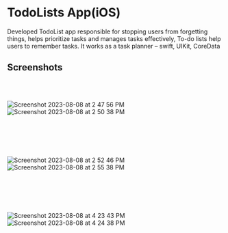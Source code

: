 # TodoLists App(iOS)

Developed TodoList app responsible for stopping users from forgetting things, helps prioritize tasks and manages tasks effectively, To-do 
lists help users to remember tasks. It works as a task planner – swift, UIKit, CoreData 

## Screenshots
<br/>
<br/>

![Screenshot 2023-08-08 at 2 47 56 PM](https://github.com/faizanpro77/TodoLists/assets/83450298/989d2589-905e-44e2-a3ca-749bf3ac86c6)
&nbsp;&nbsp;&nbsp;&nbsp;&nbsp;&nbsp;&nbsp;&nbsp;&nbsp;&nbsp;&nbsp;&nbsp;&nbsp;&nbsp;&nbsp;&nbsp;&nbsp;&nbsp;&nbsp;&nbsp;&nbsp;&nbsp;&nbsp;&nbsp;&nbsp;&nbsp;&nbsp;&nbsp;&nbsp;&nbsp;&nbsp;&nbsp;
![Screenshot 2023-08-08 at 2 50 38 PM](https://github.com/faizanpro77/TodoLists/assets/83450298/35e21822-14d1-4e3d-a5a5-974db1a872c8)

<br/>
<br/>
<br/>
<br/>

![Screenshot 2023-08-08 at 2 52 46 PM](https://github.com/faizanpro77/TodoLists/assets/83450298/55bb1e6a-cd20-4a2f-80da-361ff0940f6e)
&nbsp;&nbsp;&nbsp;&nbsp;&nbsp;&nbsp;&nbsp;&nbsp;&nbsp;&nbsp;&nbsp;&nbsp;&nbsp;&nbsp;&nbsp;&nbsp;&nbsp;&nbsp;&nbsp;&nbsp;&nbsp;&nbsp;&nbsp;&nbsp;&nbsp;&nbsp;&nbsp;&nbsp;&nbsp;&nbsp;&nbsp;&nbsp;
![Screenshot 2023-08-08 at 2 55 38 PM](https://github.com/faizanpro77/TodoLists/assets/83450298/2cc3e19b-5bd8-4d58-b608-9cb0e1b0b58f)

<br/>
<br/>
<br/>
<br/>

![Screenshot 2023-08-08 at 4 23 43 PM](https://github.com/faizanpro77/TodoLists/assets/83450298/8ccdc300-854b-48b6-bafc-e01102679937)
&nbsp;&nbsp;&nbsp;&nbsp;&nbsp;&nbsp;&nbsp;&nbsp;&nbsp;&nbsp;&nbsp;&nbsp;&nbsp;&nbsp;&nbsp;&nbsp;&nbsp;&nbsp;&nbsp;&nbsp;&nbsp;&nbsp;&nbsp;&nbsp;&nbsp;&nbsp;&nbsp;&nbsp;&nbsp;&nbsp;&nbsp;&nbsp;
![Screenshot 2023-08-08 at 4 24 38 PM](https://github.com/faizanpro77/TodoLists/assets/83450298/8110df9b-0cad-4412-be7e-d0604df0a2d8)
